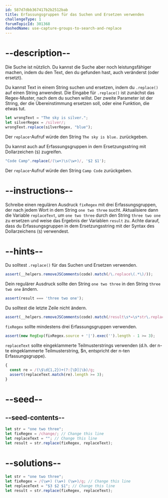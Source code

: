 ```yaml
---
id: 587d7dbb367417b2b2512bab
title: Erfassungsgruppen für das Suchen und Ersetzen verwenden
challengeType: 1
forumTopicId: 301368
dashedName: use-capture-groups-to-search-and-replace
---
```


# --description--

Die Suche ist nützlich. Du kannst die Suche aber noch leistungsfähiger machen, indem du den Text, den du gefunden hast, auch veränderst (oder ersetzt).

Du kannst Text in einem String suchen und ersetzen, indem du `.replace()` auf einen String anwendest. Die Eingabe für `.replace()` ist zunächst das Regex-Muster, nach dem du suchen willst. Der zweite Parameter ist der String, der die Übereinstimmung ersetzen soll, oder eine Funktion, die etwas tut.

```js
let wrongText = "The sky is silver.";
let silverRegex = /silver/;
wrongText.replace(silverRegex, "blue");
```

Der `replace`-Aufruf würde den String `The sky is blue.` zurückgeben.

Du kannst auch auf Erfassungsgruppen in dem Ersetzungsstring mit Dollarzeichen (`$`) zugreifen.

```js
"Code Camp".replace(/(\w+)\s(\w+)/, '$2 $1');
```

Der `replace`-Aufruf würde den String `Camp Code` zurückgeben.

# --instructions--

Schreibe einen regulären Ausdruck `fixRegex` mit drei Erfassungsgruppen, der nach jedem Wort in dem String `one two three` sucht. Aktualisiere dann die Variable `replaceText`, um `one two three` durch den String `three two one` zu ersetzen und weise das Ergebnis der Variablen `result` zu. Achte darauf, dass du Erfassungsgruppen in dem Ersetzungsstring mit der Syntax des Dollarzeichens (`$`) verwendest.

# --hints--

Du solltest `.replace()` für das Suchen und Ersetzen verwenden.

```js
assert(__helpers.removeJSComments(code).match(/\.replace\(.*\)/));
```

Dein regulärer Ausdruck sollte den String `one two three` in den String `three two one` ändern.

```js
assert(result === 'three two one');
```

Du solltest die letzte Zeile nicht ändern.

```js
assert(__helpers.removeJSComments(code).match(/result\s*=\s*str\.replace\(.*?\)/));
```

`fixRegex` sollte mindestens drei Erfassungsgruppen verwenden.

```js
assert(new RegExp(fixRegex.source + '|').exec('').length - 1 >= 3);
```

`replaceText` sollte eingeklammerte Teilmusterstrings verwenden (d.h. der n-te eingeklammerte Teilmusterstring, $n, entspricht der n-ten Erfassungsgruppe).

```js
{
  const re = /(\$\d{1,2})+(?:[\D]|\b)/g;
  assert(replaceText.match(re).length >= 3);
}
```

# --seed--

## --seed-contents--

```js
let str = "one two three";
let fixRegex = /change/; // Change this line
let replaceText = ""; // Change this line
let result = str.replace(fixRegex, replaceText);
```

# --solutions--

```js
let str = "one two three";
let fixRegex = /(\w+) (\w+) (\w+)/g; // Change this line
let replaceText = "$3 $2 $1"; // Change this line
let result = str.replace(fixRegex, replaceText);
```
